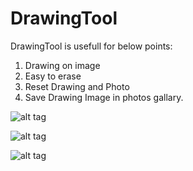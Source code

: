 # DrawingTool

DrawingTool is usefull for below points:
1) Drawing on image
2) Easy to erase
3) Reset Drawing and Photo
4) Save Drawing Image in photos gallary.


![alt tag](https://github.com/RohitMishra-iOS/DrawingTool/blob/master/Images/Simulator%20Screen%20Shot%20-%20iPhone%206%20-%202018-02-22%20at%2013.13.35.png)

![alt tag](https://github.com/RohitMishra-iOS/DrawingTool/blob/master/Images/Simulator%20Screen%20Shot%20-%20iPhone%206%20-%202018-02-22%20at%2013.14.24.png)

![alt tag](https://github.com/RohitMishra-iOS/DrawingTool/blob/master/Images/Simulator%20Screen%20Shot%20-%20iPhone%206%20-%202018-02-22%20at%2013.22.34.png)
